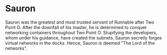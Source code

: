 Sauron
======

Sauron was the greatest and most trusted servant of Runnable after Two Point O.  After the downfall of his master, he is determined to conquer networking containers throughout Two Point O.  Stupifying the developers, whom under his guidance, have created the subnets. Sauron secretly forges virtual networks in the docks.  Hence, Sauron is deemed "The Lord of the networks".
